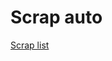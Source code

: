 # Scrap auto

[Scrap list](Scrap%20auto%20b0516231d5bc45fe9dc9b4d1ba6bf7a5/Scrap%20list%205949abbf389f49839ecb2da9b0da46d3.csv)